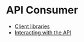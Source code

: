 # API Consumer
- [Client libraries](./client_libraries.md)
- [Interacting with the API](./interacting_with_the_api.md)
